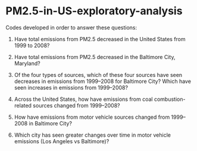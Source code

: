 # PM2.5-in-US-exploratory-analysis

Codes developed in order to answer these questions:

1. Have total emissions from PM2.5 decreased in the United States from 1999 to 2008?

2. Have total emissions from PM2.5 decreased in the Baltimore City, Maryland?

3. Of the four types of sources, which of these four sources have seen decreases in emissions from 1999–2008 for Baltimore City? Which have seen increases in emissions from 1999–2008? 

4. Across the United States, how have emissions from coal combustion-related sources changed from 1999–2008?

5. How have emissions from motor vehicle sources changed from 1999–2008 in Baltimore City?

6. Which city has seen greater changes over time in motor vehicle emissions (Los Angeles vs Baltimore)?
